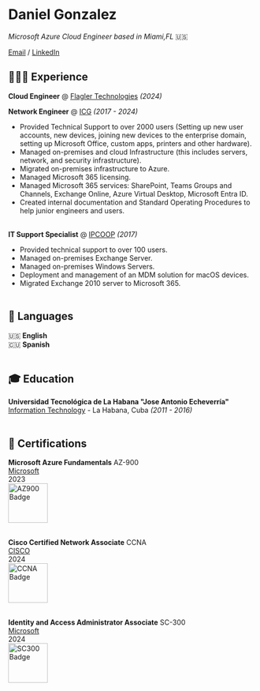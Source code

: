 # Daniel Gonzalez

_Microsoft Azure Cloud Engineer based in Miami,FL_ 🇺🇸 <br>

[Email](mailto:slash9492@gmail.com) / [LinkedIn](https://www.linkedin.com/in/daniel-j-gonzalez/)

## 👨🏻‍💻 Experience
**Cloud Engineer** @ [Flagler Technologies](https://www.flagler.io/) _(2024)_ <br>


**Network Engineer** @ [ICG](https://www.icgi.com/) _(2017 - 2024)_ <br>
  - Provided Technical Support to over 2000 users (Setting up new user accounts, new devices, joining new devices to the enterprise domain, setting up Microsoft Office, custom apps, printers and other hardware).
  - Managed on-premises and cloud Infrastructure (this includes servers, network, and security infrastructure).
  - Migrated on-premises infrastructure to Azure.
  - Managed Microsoft 365 licensing.
  - Managed Microsoft 365 services: SharePoint, Teams Groups and Channels, Exchange Online, Azure Virtual Desktop, Microsoft Entra ID.
  - Created internal documentation and Standard Operating Procedures to help junior engineers and users.
<br><br>

**IT Support Specialist** @ [IPCOOP](https://www.ipcoop.com/) _(2017)_ <br>
  - Provided technical support to over 100 users.
  - Managed on-premises Exchange Server.
  - Managed on-premises Windows Servers.
  - Deployment and management of an MDM solution for macOS devices.
  - Migrated Exchange 2010 server to Microsoft 365.
<br><br>
 
## 💬 Languages

🇺🇸 **English**<br>
🇨🇺 **Spanish**
<br><br>

## 🎓 Education

**Universidad Tecnológica de La Habana "Jose Antonio Echeverría"**<br>
[Information Technology](https://cujae.edu.cu/) - La Habana, Cuba _(2011 -  2016)_
<br><br>
## 📜 Certifications

**Microsoft Azure Fundamentals** AZ-900<br>
[Microsoft](https://www.credly.com/badges/4b07da4c-66b0-4c97-8b52-03dbb2e8098b/public_url) <br> 2023
<br>
<picture>
<img src="https://images.credly.com/size/220x220/images/be8fcaeb-c769-4858-b567-ffaaa73ce8cf/image.png" alt="AZ900 Badge" width="80"/>
</picture>
<br><br>

**Cisco Certified Network Associate** CCNA<br>
[CISCO](https://www.credly.com/badges/859e469a-2e86-4f72-bab7-096a30c15229/public_url) <br> 
2024 <br>
<picture>
<img src="https://images.credly.com/size/220x220/images/683783d8-eaac-4c37-a14d-11bd8a36321d/ccna_600.png" alt="CCNA Badge" width="80"/> 
</picture>
<br><br>

**Identity and Access Administrator Associate** SC-300<br>
[Microsoft](https://learn.microsoft.com/api/credentials/share/en-us/DanielJGonzalez-3005/CCF3439F7CAA1055?sharingId=B2F1FECAEA66312D) <br> 2024
<br>
<picture>
<img src="https://learn.microsoft.com/media/learn/certification/badges/microsoft-certified-associate-badge.svg" alt="SC300 Badge" width="80"/>
</picture>
<br><br>
